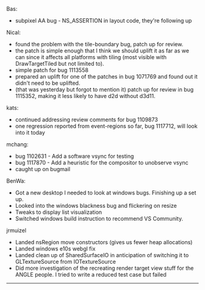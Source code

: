 Bas:
* subpixel AA bug - NS_ASSERTION in layout code, they're following up



Nical:
* found the problem with the tile-boundary bug, patch up for review.
* the patch is simple enough that I think we should uplift it as far as we can since it affects all platforms with tiling (most visible with DrawTargetTiled but not limited to).
* simple patch for bug 1113558
* prepared an uplift for one of the patches in bug 1071769 and found out it didn't need to be uplifted.
* (that was yesterday but forgot to mention it) patch up for review in bug 1115352, making it less likely to have d2d without d3d11.



kats:
* continued addressing review comments for bug 1109873
* one regression reported from event-regions so far, bug 1117712, will look into it today



mchang:
* bug 1102631 - Add a software vsync for testing
* bug 1117870 - Add a heuristic for the compositor to unobserve vsync
* caught up on bugmail



BenWa:
* Got a new desktop I needed to look at windows bugs. Finishing up a set up.
* Looked into the windows blackness bug and flickering on resize
* Tweaks to display list visualization
* Switched windows build instruction to recommend VS Community.



jrmuizel
* Landed nsRegion move constructors (gives us fewer heap allocations)
* Landed windows e10s webgl fix
* Landed clean up of SharedSurfaceIO in anticipation of switching it to GLTextureSource from IOTextureSource
* Did more investigation of the recreating render target view stuff for the ANGLE people. I tried to write a reduced test case but failed



________________


